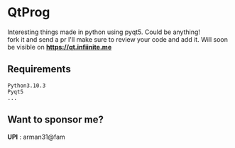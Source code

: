 # QtProg
Interesting things made in python using pyqt5. Could be anything!<br>
fork it and send a pr I'll make sure to review your code and add it.
Will soon be visible on **https://qt.infiinite.me**

## Requirements
```
Python3.10.3
Pyqt5
...
```

## Want to sponsor me?
**UPI** : arman31@fam
